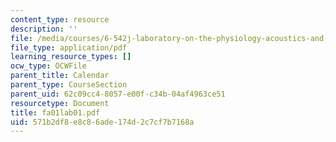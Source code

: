 ```yaml
---
content_type: resource
description: ''
file: /media/courses/6-542j-laboratory-on-the-physiology-acoustics-and-perception-of-speech-fall-2005/571b2df8e8c86ade174d2c7cf7b7168a_fa01lab01.pdf
file_type: application/pdf
learning_resource_types: []
ocw_type: OCWFile
parent_title: Calendar
parent_type: CourseSection
parent_uid: 62c09cc4-8057-e00f-c34b-04af4963ce51
resourcetype: Document
title: fa01lab01.pdf
uid: 571b2df8-e8c8-6ade-174d-2c7cf7b7168a
---
```

